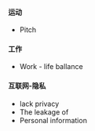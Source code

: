 #### 运动
- Pitch
#### 工作
- Work - life ballance

#### 互联网-隐私
- lack privacy
- The leakage of
- Personal information